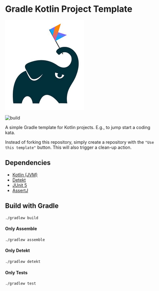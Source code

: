 # Gradle Kotlin Project Template

![alt text](gradle-kotlin-logo.jpeg "Gradle Kotlin")

![build](https://github.com/andrej-dyck/template-gradle-kotlin/actions/workflows/gradle-ci.yml/badge.svg?branch=main)

A simple Gradle template for Kotlin projects. E.g., to jump start a coding kata.

Instead of forking this repository, simply create a repository with the `"Use this template"` button. This will also trigger a clean-up action.

## Dependencies
* [Kotlin (JVM)](https://kotlinlang.org/docs/home.html)
* [Detekt](https://detekt.github.io/detekt/)
* [JUnit 5](https://junit.org/junit5/docs/current/user-guide/)
* [AssertJ](https://assertj.github.io/doc/)

## Build with Gradle
```
./gradlew build
```

#### Only Assemble
```
./gradlew assemble
```
#### Only Detekt
```
./gradlew detekt
```
#### Only Tests
```
./gradlew test
```